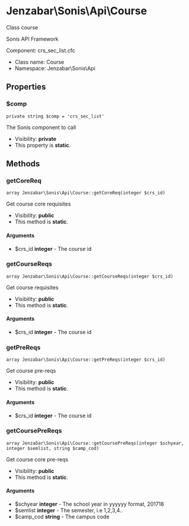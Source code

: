 Jenzabar\Sonis\Api\Course
===============

Class course

Sonis API Framework

Component: crs_sec_list.cfc


* Class name: Course
* Namespace: Jenzabar\Sonis\Api





Properties
----------


### $comp

    private string $comp = 'crs_sec_list'

The Sonis component to call



* Visibility: **private**
* This property is **static**.


Methods
-------


### getCoreReq

    array Jenzabar\Sonis\Api\Course::getCoreReq(integer $crs_id)

Get course core requisites



* Visibility: **public**
* This method is **static**.


#### Arguments
* $crs_id **integer** - The course id



### getCourseReqs

    array Jenzabar\Sonis\Api\Course::getCourseReqs(integer $crs_id)

Get course requisites



* Visibility: **public**
* This method is **static**.


#### Arguments
* $crs_id **integer** - The course id



### getPreReqs

    array Jenzabar\Sonis\Api\Course::getPreReqs(integer $crs_id)

Get course pre-reqs



* Visibility: **public**
* This method is **static**.


#### Arguments
* $crs_id **integer** - The course id



### getCoursePreReqs

    array Jenzabar\Sonis\Api\Course::getCoursePreReqs(integer $schyear, integer $semlist, string $camp_cod)

Get course core pre-reqs



* Visibility: **public**
* This method is **static**.


#### Arguments
* $schyear **integer** - The school year in yyyyyy format, 201718
* $semlist **integer** - The semester, i.e 1,2,3,4..
* $camp_cod **string** - The campus code


